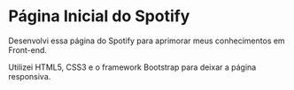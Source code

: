 # Página Inicial do Spotify #

Desenvolvi essa página do Spotify para aprimorar meus conhecimentos em Front-end.

Utilizei HTML5, CSS3 e o framework Bootstrap para deixar a página responsiva.